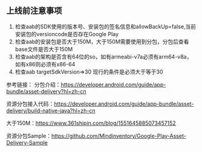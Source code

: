 ## 上线前注意事项
1. 检查aab的SDK使用的版本号、安装包的签名信息和allowBackUp=false,当前安装包的versioncode是否存在Google Play
2. 检查aab的安装包是否大于150M，大于150M需要使用到分包，分包后查看base文件是否大于150M
3. 检查aab的架构是否含有64位的so，如有armeabi-v7a必须有arm64-v8a，如有x86则必须有x86-64
4. 检查aab targetSdkVersion=>30 现行的条件是必须大于等于30

参考链接：
分包介绍：https://developer.android.com/guide/app-bundle/asset-delivery?hl=zh-cn

资源分包接入代码：https://developer.android.com/guide/app-bundle/asset-delivery/build-native-java?hl=zh-cn

大于150M：https://www.361shipin.com/blog/1551645885073457152

资源分包Sample：https://github.com/Mindinventory/Google-Play-Asset-Delivery-Sample
